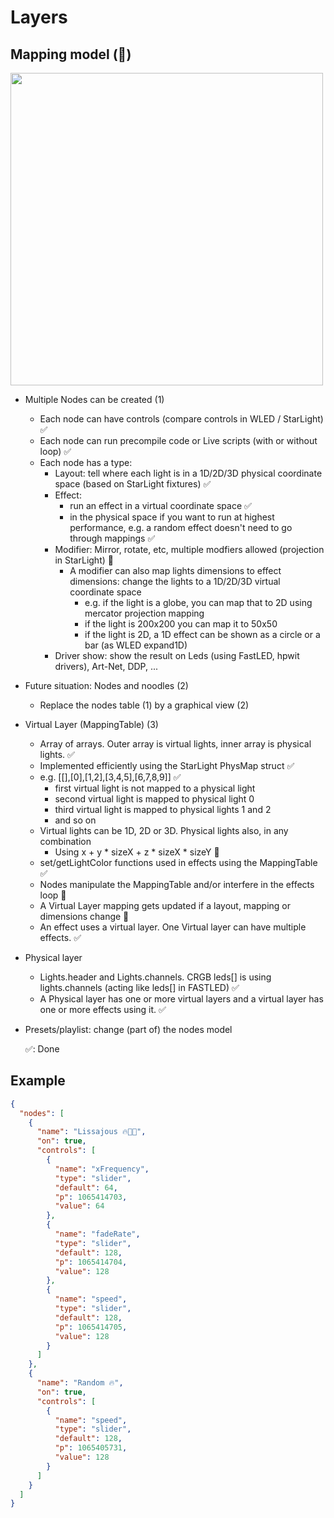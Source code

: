 # Layers

## Mapping model (🚧)
    
   <img width="500" src="https://github.com/user-attachments/assets/6f76a2d6-fce1-4c72-9ade-ee5fbd056c88" />
    
  * Multiple Nodes can be created (1)
      * Each node can have controls (compare controls in WLED / StarLight) ✅
      * Each node can run precompile code or Live scripts (with or without loop) ✅
      * Each node has a type:
          * Layout: tell where each light is in a 1D/2D/3D physical coordinate space (based on StarLight fixtures) ✅
          * Effect: 
              * run an effect in a virtual coordinate space ✅
              * in the physical space if you want to run at highest performance, e.g. a random effect doesn't need to go through mappings ✅
          * Modifier: Mirror, rotate, etc, multiple modfiers allowed (projection in StarLight) 🚧
              * A modifier can also map lights dimensions to effect dimensions: change the lights to a 1D/2D/3D virtual coordinate space
                  * e.g. if the light is a globe, you can map that to 2D using mercator projection mapping
                  * if the light is 200x200 you can map it to 50x50
                  * if the light is 2D, a 1D effect can be shown as a circle or a bar (as WLED expand1D)
          * Driver show: show the result on Leds (using FastLED, hpwit drivers), Art-Net, DDP, ...
  * Future situation: Nodes and noodles (2)
      * Replace the nodes table (1) by a graphical view (2)
  * Virtual Layer (MappingTable) (3)
      * Array of arrays. Outer array is virtual lights, inner array is physical lights. ✅
      * Implemented efficiently using the StarLight PhysMap struct ✅
      * e.g. [[],[0],[1,2],[3,4,5],[6,7,8,9]] ✅
          * first virtual light is not mapped to a physical light
          * second virtual light is mapped to physical light 0
          * third virtual light is mapped to physical lights 1 and 2
          * and so on
      * Virtual lights can be 1D, 2D or 3D. Physical lights also, in any combination
          * Using x + y * sizeX + z * sizeX * sizeY 🚧
      * set/getLightColor functions used in effects using the MappingTable ✅
      * Nodes manipulate the MappingTable and/or interfere in the effects loop 🚧
      * A Virtual Layer mapping gets updated if a layout, mapping or dimensions change 🚧
      * An effect uses a virtual layer. One Virtual layer can have multiple effects. ✅
  * Physical layer
      * Lights.header and Lights.channels. CRGB leds[] is using lights.channels (acting like leds[] in FASTLED) ✅
      * A Physical layer has one or more virtual layers and a virtual layer has one or more effects using it. ✅
  * Presets/playlist: change (part of) the nodes model
  
    ✅: Done
    
## Example

```json
{
  "nodes": [
    {
      "name": "Lissajous 🔥🎨🐙",
      "on": true,
      "controls": [
        {
          "name": "xFrequency",
          "type": "slider",
          "default": 64,
          "p": 1065414703,
          "value": 64
        },
        {
          "name": "fadeRate",
          "type": "slider",
          "default": 128,
          "p": 1065414704,
          "value": 128
        },
        {
          "name": "speed",
          "type": "slider",
          "default": 128,
          "p": 1065414705,
          "value": 128
        }
      ]
    },
    {
      "name": "Random 🔥",
      "on": true,
      "controls": [
        {
          "name": "speed",
          "type": "slider",
          "default": 128,
          "p": 1065405731,
          "value": 128
        }
      ]
    }
  ]
}
```